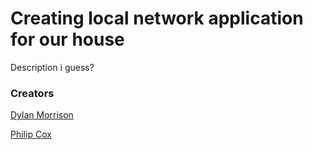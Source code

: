 <h1>Creating local network application for our house</h1>

<p>Description i guess?</p>

<h3>Creators</h3>
<p><a href="https://github.com/djm30">Dylan Morrison</a></p>
<p><a href="https://github.com/philipandwaffle">Philip Cox</a></p>
